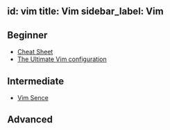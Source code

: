id: vim
title: Vim
sidebar_label: Vim
---

## Beginner

- [Cheat Sheet](https://i.imgur.com/YLInLlY.png "Cheat Sheet")
- [The Ultimate Vim configuration](https://github.com/amix/vimrc "The Ultimate Vim configuration")

## Intermediate

- [Vim Sence](https://github.com/hugolgst/vimsence "Vim Sence")

## Advanced
